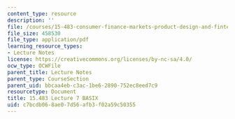 ```yaml
---
content_type: resource
description: ''
file: /courses/15-483-consumer-finance-markets-product-design-and-fintech-spring-2018/c7bcdb068ae07d56afb3f02a59c50355_MIT15_483S18_L07.pdf
file_size: 458530
file_type: application/pdf
learning_resource_types:
- Lecture Notes
license: https://creativecommons.org/licenses/by-nc-sa/4.0/
ocw_type: OCWFile
parent_title: Lecture Notes
parent_type: CourseSection
parent_uid: bbcaa4eb-c3ac-1be6-2890-752ec8eed7c9
resourcetype: Document
title: 15.483 Lecture 7 BASIX
uid: c7bcdb06-8ae0-7d56-afb3-f02a59c50355
---
```

